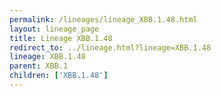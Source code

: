 ```yaml
---
permalink: /lineages/lineage_XBB.1.48.html
layout: lineage_page
title: Lineage XBB.1.48
redirect_to: ../lineage.html?lineage=XBB.1.48
lineage: XBB.1.48
parent: XBB.1
children: ['XBB.1.48']
---
```

